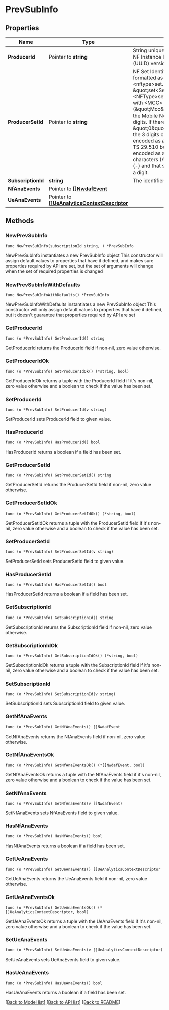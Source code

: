 # PrevSubInfo

## Properties

Name | Type | Description | Notes
------------ | ------------- | ------------- | -------------
**ProducerId** | Pointer to **string** | String uniquely identifying a NF instance. The format of the NF Instance ID shall be a  Universally Unique Identifier (UUID) version 4, as described in IETF RFC 4122.   | [optional] 
**ProducerSetId** | Pointer to **string** | NF Set Identifier (see clause 28.12 of 3GPP TS 23.003), formatted as the following string \&quot;set&lt;Set ID&gt;.&lt;nftype&gt;set.5gc.mnc&lt;MNC&gt;.mcc&lt;MCC&gt;\&quot;, or  \&quot;set&lt;SetID&gt;.&lt;NFType&gt;set.5gc.nid&lt;NID&gt;.mnc&lt;MNC&gt;.mcc&lt;MCC&gt;\&quot; with  &lt;MCC&gt; encoded as defined in clause 5.4.2 (\&quot;Mcc\&quot; data type definition)  &lt;MNC&gt; encoding the Mobile Network Code part of the PLMN, comprising 3 digits.    If there are only 2 significant digits in the MNC, one \&quot;0\&quot; digit shall be inserted    at the left side to fill the 3 digits coding of MNC.  Pattern: &#39;^[0-9]{3}$&#39; &lt;NFType&gt; encoded as a value defined in Table 6.1.6.3.3-1 of 3GPP TS 29.510 but    with lower case characters &lt;Set ID&gt; encoded as a string of characters consisting of    alphabetic characters (A-Z and a-z), digits (0-9) and/or the hyphen (-) and that    shall end with either an alphabetic character or a digit.   | [optional] 
**SubscriptionId** | **string** | The identifier of a subscription. | 
**NfAnaEvents** | Pointer to [**[]NwdafEvent**](NwdafEvent.md) |  | [optional] 
**UeAnaEvents** | Pointer to [**[]UeAnalyticsContextDescriptor**](UeAnalyticsContextDescriptor.md) |  | [optional] 

## Methods

### NewPrevSubInfo

`func NewPrevSubInfo(subscriptionId string, ) *PrevSubInfo`

NewPrevSubInfo instantiates a new PrevSubInfo object
This constructor will assign default values to properties that have it defined,
and makes sure properties required by API are set, but the set of arguments
will change when the set of required properties is changed

### NewPrevSubInfoWithDefaults

`func NewPrevSubInfoWithDefaults() *PrevSubInfo`

NewPrevSubInfoWithDefaults instantiates a new PrevSubInfo object
This constructor will only assign default values to properties that have it defined,
but it doesn't guarantee that properties required by API are set

### GetProducerId

`func (o *PrevSubInfo) GetProducerId() string`

GetProducerId returns the ProducerId field if non-nil, zero value otherwise.

### GetProducerIdOk

`func (o *PrevSubInfo) GetProducerIdOk() (*string, bool)`

GetProducerIdOk returns a tuple with the ProducerId field if it's non-nil, zero value otherwise
and a boolean to check if the value has been set.

### SetProducerId

`func (o *PrevSubInfo) SetProducerId(v string)`

SetProducerId sets ProducerId field to given value.

### HasProducerId

`func (o *PrevSubInfo) HasProducerId() bool`

HasProducerId returns a boolean if a field has been set.

### GetProducerSetId

`func (o *PrevSubInfo) GetProducerSetId() string`

GetProducerSetId returns the ProducerSetId field if non-nil, zero value otherwise.

### GetProducerSetIdOk

`func (o *PrevSubInfo) GetProducerSetIdOk() (*string, bool)`

GetProducerSetIdOk returns a tuple with the ProducerSetId field if it's non-nil, zero value otherwise
and a boolean to check if the value has been set.

### SetProducerSetId

`func (o *PrevSubInfo) SetProducerSetId(v string)`

SetProducerSetId sets ProducerSetId field to given value.

### HasProducerSetId

`func (o *PrevSubInfo) HasProducerSetId() bool`

HasProducerSetId returns a boolean if a field has been set.

### GetSubscriptionId

`func (o *PrevSubInfo) GetSubscriptionId() string`

GetSubscriptionId returns the SubscriptionId field if non-nil, zero value otherwise.

### GetSubscriptionIdOk

`func (o *PrevSubInfo) GetSubscriptionIdOk() (*string, bool)`

GetSubscriptionIdOk returns a tuple with the SubscriptionId field if it's non-nil, zero value otherwise
and a boolean to check if the value has been set.

### SetSubscriptionId

`func (o *PrevSubInfo) SetSubscriptionId(v string)`

SetSubscriptionId sets SubscriptionId field to given value.


### GetNfAnaEvents

`func (o *PrevSubInfo) GetNfAnaEvents() []NwdafEvent`

GetNfAnaEvents returns the NfAnaEvents field if non-nil, zero value otherwise.

### GetNfAnaEventsOk

`func (o *PrevSubInfo) GetNfAnaEventsOk() (*[]NwdafEvent, bool)`

GetNfAnaEventsOk returns a tuple with the NfAnaEvents field if it's non-nil, zero value otherwise
and a boolean to check if the value has been set.

### SetNfAnaEvents

`func (o *PrevSubInfo) SetNfAnaEvents(v []NwdafEvent)`

SetNfAnaEvents sets NfAnaEvents field to given value.

### HasNfAnaEvents

`func (o *PrevSubInfo) HasNfAnaEvents() bool`

HasNfAnaEvents returns a boolean if a field has been set.

### GetUeAnaEvents

`func (o *PrevSubInfo) GetUeAnaEvents() []UeAnalyticsContextDescriptor`

GetUeAnaEvents returns the UeAnaEvents field if non-nil, zero value otherwise.

### GetUeAnaEventsOk

`func (o *PrevSubInfo) GetUeAnaEventsOk() (*[]UeAnalyticsContextDescriptor, bool)`

GetUeAnaEventsOk returns a tuple with the UeAnaEvents field if it's non-nil, zero value otherwise
and a boolean to check if the value has been set.

### SetUeAnaEvents

`func (o *PrevSubInfo) SetUeAnaEvents(v []UeAnalyticsContextDescriptor)`

SetUeAnaEvents sets UeAnaEvents field to given value.

### HasUeAnaEvents

`func (o *PrevSubInfo) HasUeAnaEvents() bool`

HasUeAnaEvents returns a boolean if a field has been set.


[[Back to Model list]](../README.md#documentation-for-models) [[Back to API list]](../README.md#documentation-for-api-endpoints) [[Back to README]](../README.md)



